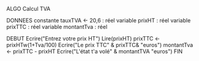ALGO Calcul TVA

DONNEES
constante tauxTVA <- 20,6 : réel
variable prixHT  : réel
variable prixTTC : réel
variable montantTva : réel

DEBUT
Ecrire("Entrez votre prix HT")
Lire(prixHT)
prixTTC <- prixHTw(1+Tva/100)
Ecrire("Le prix TTC" & prixTTC& "euros")
montantTva <- prixTTC - prixHT
Ecrire("L'état t'a volé" & montantTVA "euros")
FIN



